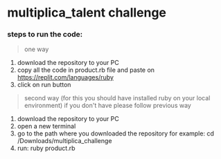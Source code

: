 # multiplica_talent challenge

### steps to run the code:

> one way
1) download the repository to your PC
2) copy all the code in product.rb file and paste on https://replit.com/languages/ruby
3) click on run button

> second way (for this you should have installed ruby on your local environment) if you don't have please follow previous way

1) download the repository to your PC
2) open a new terminal
3) go to the path where you downloaded the repository for example: cd /Downloads/multiplica_challenge
4) run: ruby product.rb



